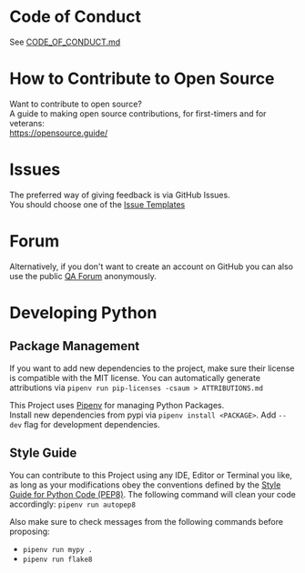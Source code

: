 #  Code of Conduct

See [CODE_OF_CONDUCT.md](CODE_OF_CONDUCT.md)


# How to Contribute to Open Source

Want to contribute to open source?<br/>
A guide to making open source contributions, for first-timers and for veterans:<br/>
https://opensource.guide/


# Issues

The preferred way of giving feedback is via GitHub Issues.<br/>
You should choose one of the [Issue Templates](https://github.com/djbrown/riddlebase/issues/new/choose)


# Forum

Alternatively, if you don't want to create an account on GitHub you can also use the public [QA Forum](https://redmine.djbrown.de/projects/riddlebase/boards) anonymously.


# Developing Python

## Package Management

If you want to add new dependencies to the project, make sure their license is compatible with the MIT license.
You can automatically generate attributions via `pipenv run pip-licenses -csaum > ATTRIBUTIONS.md`

This Project uses [Pipenv](https://github.com/pypa/pipenv/) for managing Python Packages.<br/>
Install new dependencies from pypi via `pipenv install <PACKAGE>`.
Add `--dev` flag for development dependencies.


## Style Guide

You can contribute to this Project using any IDE, Editor or Terminal you like, as long as your modifications obey the conventions defined by the [Style Guide for Python Code (PEP8)](https://www.python.org/dev/peps/pep-0008/).
The following command will clean your code accordingly: `pipenv run autopep8`

Also make sure to check messages from the following commands before proposing:
* `pipenv run mypy .`
* `pipenv run flake8`
